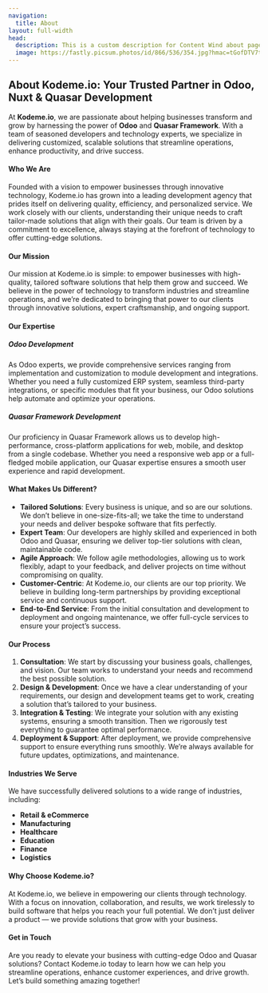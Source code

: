 ```yaml
---
navigation:
  title: About
layout: full-width
head:
  description: This is a custom description for Content Wind about page.
  image: https://fastly.picsum.photos/id/866/536/354.jpg?hmac=tGofDTV7tl2rprappPzKFiZ9vDh5MKj39oa2D--gqhA
---
```


## About Kodeme.io: Your Trusted Partner in Odoo, Nuxt & Quasar Development

At **Kodeme.io**, we are passionate about helping businesses transform and grow by harnessing the power of **Odoo** and **Quasar Framework**. With a team of seasoned developers and technology experts, we specialize in delivering customized, scalable solutions that streamline operations, enhance productivity, and drive success.

#### Who We Are

Founded with a vision to empower businesses through innovative technology, Kodeme.io has grown into a leading development agency that prides itself on delivering quality, efficiency, and personalized service. We work closely with our clients, understanding their unique needs to craft tailor-made solutions that align with their goals. Our team is driven by a commitment to excellence, always staying at the forefront of technology to offer cutting-edge solutions.

#### Our Mission

Our mission at Kodeme.io is simple: to empower businesses with high-quality, tailored software solutions that help them grow and succeed. We believe in the power of technology to transform industries and streamline operations, and we’re dedicated to bringing that power to our clients through innovative solutions, expert craftsmanship, and ongoing support.

#### Our Expertise

##### Odoo Development

As Odoo experts, we provide comprehensive services ranging from implementation and customization to module development and integrations. Whether you need a fully customized ERP system, seamless third-party integrations, or specific modules that fit your business, our Odoo solutions help automate and optimize your operations.

##### Quasar Framework Development

Our proficiency in Quasar Framework allows us to develop high-performance, cross-platform applications for web, mobile, and desktop from a single codebase. Whether you need a responsive web app or a full-fledged mobile application, our Quasar expertise ensures a smooth user experience and rapid development.

#### What Makes Us Different?

- **Tailored Solutions**: Every business is unique, and so are our solutions. We don’t believe in one-size-fits-all; we take the time to understand your needs and deliver bespoke software that fits perfectly.
- **Expert Team**: Our developers are highly skilled and experienced in both Odoo and Quasar, ensuring we deliver top-tier solutions with clean, maintainable code.
- **Agile Approach**: We follow agile methodologies, allowing us to work flexibly, adapt to your feedback, and deliver projects on time without compromising on quality.
- **Customer-Centric**: At Kodeme.io, our clients are our top priority. We believe in building long-term partnerships by providing exceptional service and continuous support.
- **End-to-End Service**: From the initial consultation and development to deployment and ongoing maintenance, we offer full-cycle services to ensure your project’s success.

#### Our Process

1. **Consultation**: We start by discussing your business goals, challenges, and vision. Our team works to understand your needs and recommend the best possible solution.
2. **Design & Development**: Once we have a clear understanding of your requirements, our design and development teams get to work, creating a solution that’s tailored to your business.
3. **Integration & Testing**: We integrate your solution with any existing systems, ensuring a smooth transition. Then we rigorously test everything to guarantee optimal performance.
4. **Deployment & Support**: After deployment, we provide comprehensive support to ensure everything runs smoothly. We’re always available for future updates, optimizations, and maintenance.

#### Industries We Serve

We have successfully delivered solutions to a wide range of industries, including:

- **Retail & eCommerce**
- **Manufacturing**
- **Healthcare**
- **Education**
- **Finance**
- **Logistics**

#### Why Choose Kodeme.io?

At Kodeme.io, we believe in empowering our clients through technology. With a focus on innovation, collaboration, and results, we work tirelessly to build software that helps you reach your full potential. We don’t just deliver a product — we provide solutions that grow with your business.

#### Get in Touch

Are you ready to elevate your business with cutting-edge Odoo and Quasar solutions? Contact Kodeme.io today to learn how we can help you streamline operations, enhance customer experiences, and drive growth. Let’s build something amazing together!
